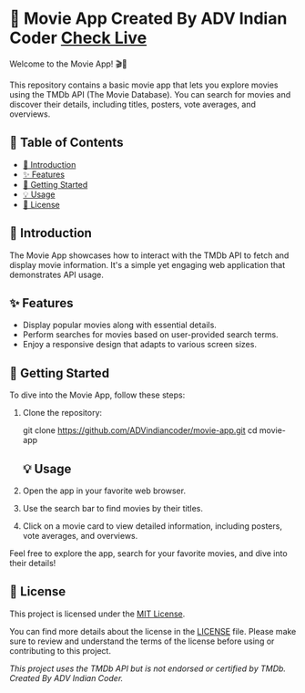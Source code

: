 # 🍿 Movie App Created By ADV Indian Coder [Check Live](https://advindiancoder.github.io/ADV-Movie-App-/)

Welcome to the Movie App! 🎬🍿

This repository contains a basic movie app that lets you explore movies using the TMDb API (The Movie Database). You can search for movies and discover their details, including titles, posters, vote averages, and overviews.

## 📜 Table of Contents

- [👋 Introduction](#-introduction)
- [✨ Features](#-features)
- [🚀 Getting Started](#-getting-started)
- [💡 Usage](#-usage)
- [📝 License](#-license)

## 👋 Introduction

The Movie App showcases how to interact with the TMDb API to fetch and display movie information. It's a simple yet engaging web application that demonstrates API usage.

## ✨ Features

- Display popular movies along with essential details.
- Perform searches for movies based on user-provided search terms.
- Enjoy a responsive design that adapts to various screen sizes.

## 🚀 Getting Started

To dive into the Movie App, follow these steps:

1. Clone the repository:

 
   git clone https://github.com/ADVindiancoder/movie-app.git
   cd movie-app

   ## 💡 Usage

1. Open the app in your favorite web browser.
2. Use the search bar to find movies by their titles.
3. Click on a movie card to view detailed information, including posters, vote averages, and overviews.

Feel free to explore the app, search for your favorite movies, and dive into their details!

## 📝 License

This project is licensed under the [MIT License](LICENSE).

You can find more details about the license in the [LICENSE](LICENSE) file. Please make sure to review and understand the terms of the license before using or contributing to this project.


*This project uses the TMDb API but is not endorsed or certified by TMDb. Created By ADV Indian Coder.*

